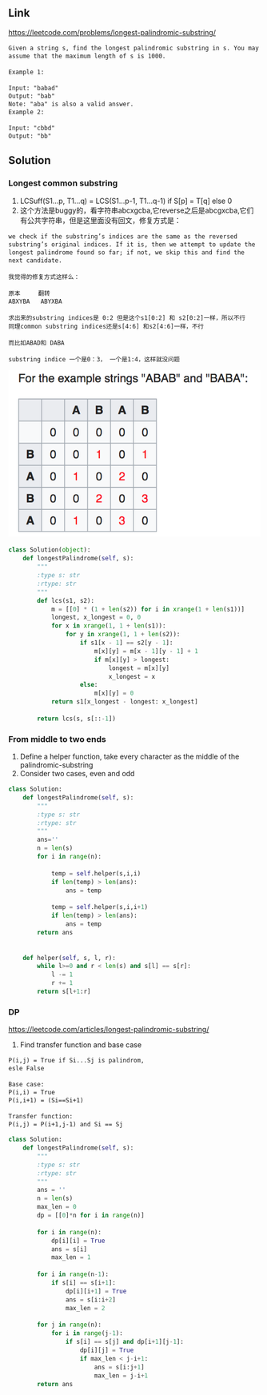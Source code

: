 ## Link
https://leetcode.com/problems/longest-palindromic-substring/
```
Given a string s, find the longest palindromic substring in s. You may assume that the maximum length of s is 1000.

Example 1:

Input: "babad"
Output: "bab"
Note: "aba" is also a valid answer.
Example 2:

Input: "cbbd"
Output: "bb"
```
## Solution
### Longest common substring 
1. LCSuff(S1...p, T1...q) = LCS(S1...p-1, T1...q-1) if S[p] = T[q] else 0
2. 这个方法是buggy的，看字符串abcxgcba,它reverse之后是abcgxcba,它们有公共字符串，但是这里面没有回文，修复方式是：
```
we check if the substring’s indices are the same as the reversed substring’s original indices. If it is, then we attempt to update the longest palindrome found so far; if not, we skip this and find the next candidate.

我觉得的修复方式这样么：

原本     翻转
ABXYBA   ABYXBA

求出来的substring indices是 0:2 但是这个s1[0:2] 和 s2[0:2]一样，所以不行
同理common substring indices还是s[4:6] 和s2[4:6]一样，不行

而比如ABAD和 DABA

substring indice 一个是0：3， 一个是1:4，这样就没问题
```
![Image of code](https://github.com/Jasonwang23/Algorithms_Data/blob/master/Pics/453651CE-B839-4DC8-8535-5B239E5B5CD4.png)
```python
class Solution(object):
    def longestPalindrome(self, s):
        """
        :type s: str
        :rtype: str
        """
        def lcs(s1, s2):
            m = [[0] * (1 + len(s2)) for i in xrange(1 + len(s1))]
            longest, x_longest = 0, 0
            for x in xrange(1, 1 + len(s1)):
                for y in xrange(1, 1 + len(s2)):
                    if s1[x - 1] == s2[y - 1]:
                        m[x][y] = m[x - 1][y - 1] + 1
                        if m[x][y] > longest:
                            longest = m[x][y]
                            x_longest = x
                    else:
                        m[x][y] = 0
            return s1[x_longest - longest: x_longest]

        return lcs(s, s[::-1])
```
### From middle to two ends
1. Define a helper function, take every character as the middle of the palindromic-substring
2. Consider two cases, even and odd
```python
class Solution:
    def longestPalindrome(self, s):
        """
        :type s: str
        :rtype: str
        """
        ans=''
        n = len(s)
        for i in range(n):
            
            temp = self.helper(s,i,i)
            if len(temp) > len(ans):
                ans = temp
            
            temp = self.helper(s,i,i+1)
            if len(temp) > len(ans):
                ans = temp
        return ans
        
        
    def helper(self, s, l, r):
        while l>=0 and r < len(s) and s[l] == s[r]:
            l -= 1
            r += 1
        return s[l+1:r]
```
### DP
https://leetcode.com/articles/longest-palindromic-substring/
1. Find transfer function and base case
```
P(i,j) = True if Si...Sj is palindrom,
esle False

Base case:
P(i,i) = True
P(i,i+1) = (Si==Si+1)

Transfer function:
P(i,j) = P(i+1,j-1) and Si == Sj
```
```python
class Solution:
    def longestPalindrome(self, s):
        """
        :type s: str
        :rtype: str
        """
        ans = ''
        n = len(s)
        max_len = 0
        dp = [[0]*n for i in range(n)]
        
        for i in range(n):
            dp[i][i] = True
            ans = s[i]
            max_len = 1
            
        for i in range(n-1):
            if s[i] == s[i+1]:
                dp[i][i+1] = True
                ans = s[i:i+2]
                max_len = 2
        
        for j in range(n):
            for i in range(j-1):
                if s[i] == s[j] and dp[i+1][j-1]:
                    dp[i][j] = True
                    if max_len < j-i+1:
                        ans = s[i:j+1]
                        max_len = j-i+1
        return ans
        
```
